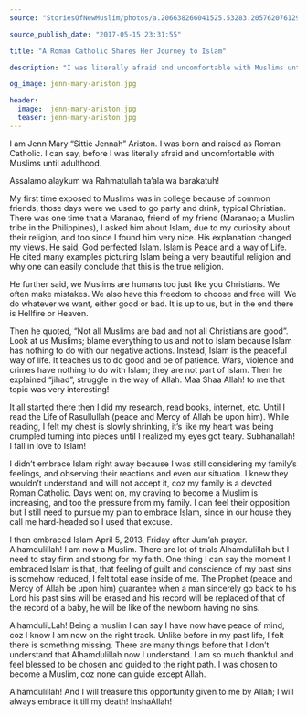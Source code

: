 ```yaml
---
source: "StoriesOfNewMuslim/photos/a.206638266041525.53283.205762076129144/1431157983589541"

source_publish_date: "2017-05-15 23:31:55"

title: "A Roman Catholic Shares Her Journey to Islam"

description: "I was literally afraid and uncomfortable with Muslims until adulthood"

og_image: jenn-mary-ariston.jpg

header:
  image:  jenn-mary-ariston.jpg
  teaser: jenn-mary-ariston.jpg
---
```


I am Jenn Mary “Sittie Jennah” Ariston.
I was born and raised as Roman Catholic. I can say, before I was literally afraid and uncomfortable with Muslims until adulthood.

Assalamo alaykum wa Rahmatullah ta’ala wa barakatuh!

My first time exposed to Muslims was in college because of common friends, those days were we used to go party and drink, typical Christian. There was one time that a Maranao, friend of my friend (Maranao; a Muslim tribe in the Philippines), I asked him about Islam, due to my curiosity about their religion, and too since I found him very nice. His explanation changed my views. He said, God perfected Islam. Islam is Peace and a way of Life. He cited many examples picturing Islam being a very beautiful religion and why one can easily conclude that this is the true religion.

He further said, we Muslims are humans too just like you Christians. We often make mistakes. We also have this freedom to choose and free will. We do whatever we want, either good or bad. It is up to us, but in the end there is Hellfire or Heaven. 

Then he quoted, “Not all Muslims are bad and not all Christians are good”. Look at us Muslims; blame everything to us and not to Islam because Islam has nothing to do with our negative actions. Instead, Islam is the peaceful way of life. It teaches us to do good and be of patience. Wars, violence and crimes have nothing to do with Islam; they are not part of Islam. Then he explained “jihad”, struggle in the way of Allah. Maa Shaa Allah! to me that topic was very interesting!

It all started there then I did my research, read books, internet, etc. Until I read the Life of Rasullullah (peace and Mercy of Allah be upon him). While reading, I felt my chest is slowly shrinking, it’s like my heart was being crumpled turning into pieces until I realized my eyes got teary. Subhanallah! I fall in love to Islam!

I didn’t embrace Islam right away because I was still considering my family’s feelings, and observing their reactions and even our situation. I knew they wouldn’t understand and will not accept it, coz my family is a devoted Roman Catholic. Days went on, my craving to become a Muslim is increasing, and too the pressure from my family. I can feel their opposition but I still need to pursue my plan to embrace Islam, since in our house they call me hard-headed so I used that excuse. 

I then embraced Islam April 5, 2013, Friday after Jum’ah prayer. Alhamdulillah! I am now a Muslim. There are lot of trials Alhamdulillah but I need to stay firm and strong for my faith. One thing I can say the moment I embraced Islam is that, that feeling of guilt and conscience of my past sins is somehow reduced, I felt total ease inside of me. The Prophet (peace and Mercy of Allah be upon him) guarantee when a man sincerely go back to his Lord his past sins will be erased and his record will be replaced of that of the record of a baby, he will be like of the newborn having no sins.

AlhamduliLLah! Being a muslim I can say I have now have peace of mind, coz I know I am now on the right track. Unlike before in my past life, I felt there is something missing. There are many things before that I don’t understand that Alhamdulillah now I understand. I am so much thankful and feel blessed to be chosen and guided to the right path. I was chosen to become a Muslim, coz none can guide except Allah. 

Alhamdulillah! And I will treasure this opportunity given to me by Allah; I will always embrace it till my death!
InshaAllah!